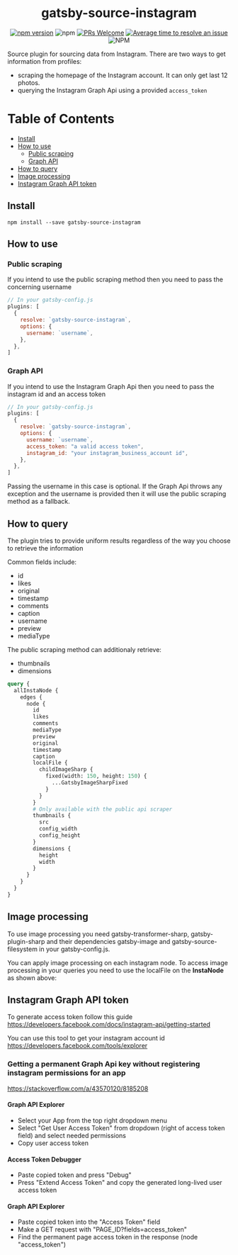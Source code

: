 <div align="center">
<h1>gatsby-source-instagram</h1>

[![npm version](https://badge.fury.io/js/gatsby-source-instagram.svg)](https://badge.fury.io/js/gatsby-source-instagram)
![npm](https://img.shields.io/npm/dw/gatsby-source-instagram.svg)
[![PRs Welcome](https://img.shields.io/badge/PRs-welcome-brightgreen.svg?style=flat-square)](http://makeapullrequest.com)
[![Average time to resolve an issue](https://isitmaintained.com/badge/resolution/oorestisime/gatsby-source-instagram.svg)](https://isitmaintained.com/project/oorestisime/gatsby-source-instagram "Average time to resolve an issue")
![NPM](https://img.shields.io/npm/l/gatsby-source-instagram.svg)

</div>

Source plugin for sourcing data from Instagram. There are two ways to get information from profiles:

- scraping the homepage of the Instagram account. It can only get last 12 photos.
- querying the Instagram Graph Api using a provided `access_token`

# Table of Contents

- [Install](#install)
- [How to use](#how-to-use)
  - [Public scraping](#public-scraping)
  - [Graph API](#graph-api)
- [How to query](#how-to-query)
- [Image processing](#image-processing)
- [Instagram Graph API token](#instagram-graph-api-token)

## Install

`npm install --save gatsby-source-instagram`

## How to use

### Public scraping

If you intend to use the public scraping method then you need to pass the concerning username

```javascript
// In your gatsby-config.js
plugins: [
  {
    resolve: `gatsby-source-instagram`,
    options: {
      username: `username`,
    },
  },
]
```

### Graph API

If you intend to use the Instagram Graph Api then you need to pass the instagram id and an access token

```javascript
// In your gatsby-config.js
plugins: [
  {
    resolve: `gatsby-source-instagram`,
    options: {
      username: `username`,
      access_token: "a valid access token",
      instagram_id: "your instagram_business_account id",
    },
  },
]
```

Passing the username in this case is optional. If the Graph Api throws any exception and the username is provided then it will use the public scraping method as a fallback.

## How to query

The plugin tries to provide uniform results regardless of the way you choose to retrieve the information

Common fields include:

- id
- likes
- original
- timestamp
- comments
- caption
- username
- preview
- mediaType

The public scraping method can additionaly retrieve:

- thumbnails
- dimensions

```graphql
query {
  allInstaNode {
    edges {
      node {
        id
        likes
        comments
        mediaType
        preview
        original
        timestamp
        caption
        localFile {
          childImageSharp {
            fixed(width: 150, height: 150) {
              ...GatsbyImageSharpFixed
            }
          }
        }
        # Only available with the public api scraper
        thumbnails {
          src
          config_width
          config_height
        }
        dimensions {
          height
          width
        }
      }
    }
  }
}
```

## Image processing

To use image processing you need gatsby-transformer-sharp, gatsby-plugin-sharp and their dependencies gatsby-image and gatsby-source-filesystem in your gatsby-config.js.

You can apply image processing on each instagram node. To access image processing in your queries you need to use the localFile on the **InstaNode** as shown above:

## Instagram Graph API token

To generate access token follow this guide https://developers.facebook.com/docs/instagram-api/getting-started

You can use this tool to get your instagram account id https://developers.facebook.com/tools/explorer

### Getting a permanent Graph Api key without registering instagram permissions for an app

https://stackoverflow.com/a/43570120/8185208

#### Graph API Explorer

- Select your App from the top right dropdown menu
- Select "Get User Access Token" from dropdown (right of access token field) and select needed permissions
- Copy user access token

#### Access Token Debugger

- Paste copied token and press "Debug"
- Press "Extend Access Token" and copy the generated long-lived user access token

#### Graph API Explorer

- Paste copied token into the "Access Token" field
- Make a GET request with "PAGE_ID?fields=access_token"
- Find the permanent page access token in the response (node "access_token")
